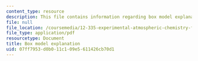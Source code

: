 ```yaml
---
content_type: resource
description: This file contains information regarding box model explanation.
file: null
file_location: /coursemedia/12-335-experimental-atmospheric-chemistry-fall-2014/07ff7953d0b011c109e5611426cb70d1_MIT12_335F14_Box_model.pdf
file_type: application/pdf
resourcetype: Document
title: Box model explanation
uid: 07ff7953-d0b0-11c1-09e5-611426cb70d1
---
```

